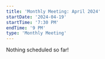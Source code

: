 ```yaml
---
title: 'Monthly Meeting: April 2024'
startDate: '2024-04-19'
startTime: '7:30 PM'
endTime: '9 PM'
type: 'Monthly Meeting'
---
```


Nothing scheduled so far!
